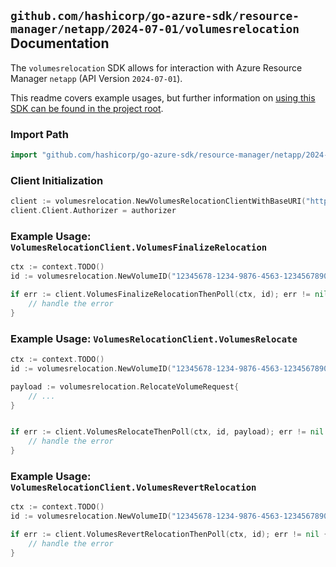 
## `github.com/hashicorp/go-azure-sdk/resource-manager/netapp/2024-07-01/volumesrelocation` Documentation

The `volumesrelocation` SDK allows for interaction with Azure Resource Manager `netapp` (API Version `2024-07-01`).

This readme covers example usages, but further information on [using this SDK can be found in the project root](https://github.com/hashicorp/go-azure-sdk/tree/main/docs).

### Import Path

```go
import "github.com/hashicorp/go-azure-sdk/resource-manager/netapp/2024-07-01/volumesrelocation"
```


### Client Initialization

```go
client := volumesrelocation.NewVolumesRelocationClientWithBaseURI("https://management.azure.com")
client.Client.Authorizer = authorizer
```


### Example Usage: `VolumesRelocationClient.VolumesFinalizeRelocation`

```go
ctx := context.TODO()
id := volumesrelocation.NewVolumeID("12345678-1234-9876-4563-123456789012", "example-resource-group", "netAppAccountName", "capacityPoolName", "volumeName")

if err := client.VolumesFinalizeRelocationThenPoll(ctx, id); err != nil {
	// handle the error
}
```


### Example Usage: `VolumesRelocationClient.VolumesRelocate`

```go
ctx := context.TODO()
id := volumesrelocation.NewVolumeID("12345678-1234-9876-4563-123456789012", "example-resource-group", "netAppAccountName", "capacityPoolName", "volumeName")

payload := volumesrelocation.RelocateVolumeRequest{
	// ...
}


if err := client.VolumesRelocateThenPoll(ctx, id, payload); err != nil {
	// handle the error
}
```


### Example Usage: `VolumesRelocationClient.VolumesRevertRelocation`

```go
ctx := context.TODO()
id := volumesrelocation.NewVolumeID("12345678-1234-9876-4563-123456789012", "example-resource-group", "netAppAccountName", "capacityPoolName", "volumeName")

if err := client.VolumesRevertRelocationThenPoll(ctx, id); err != nil {
	// handle the error
}
```
